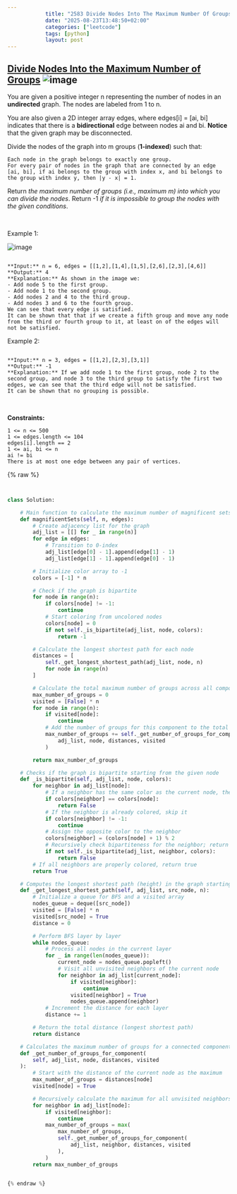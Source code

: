 ```yaml
---
            title: "2583 Divide Nodes Into The Maximum Number Of Groups"
            date: "2025-08-23T13:48:50+02:00"
            categories: ["leetcode"]
            tags: [python]
            layout: post
---
```

            
## [Divide Nodes Into the Maximum Number of Groups](https://leetcode.com/problems/divide-nodes-into-the-maximum-number-of-groups) ![image](https://img.shields.io/badge/Difficulty-Hard-red)

You are given a positive integer n representing the number of nodes in an **undirected** graph. The nodes are labeled from 1 to n.

You are also given a 2D integer array edges, where edges[i] = [ai, bi] indicates that there is a **bidirectional** edge between nodes ai and bi. **Notice** that the given graph may be disconnected.

Divide the nodes of the graph into m groups (**1-indexed**) such that:

	Each node in the graph belongs to exactly one group.
	For every pair of nodes in the graph that are connected by an edge [ai, bi], if ai belongs to the group with index x, and bi belongs to the group with index y, then |y - x| = 1.

Return *the maximum number of groups (i.e., maximum *m*) into which you can divide the nodes*. Return -1 *if it is impossible to group the nodes with the given conditions*.

 

Example 1:

![image](https://assets.leetcode.com/uploads/2022/10/13/example1.png)
```

**Input:** n = 6, edges = [[1,2],[1,4],[1,5],[2,6],[2,3],[4,6]]
**Output:** 4
**Explanation:** As shown in the image we:
- Add node 5 to the first group.
- Add node 1 to the second group.
- Add nodes 2 and 4 to the third group.
- Add nodes 3 and 6 to the fourth group.
We can see that every edge is satisfied.
It can be shown that that if we create a fifth group and move any node from the third or fourth group to it, at least on of the edges will not be satisfied.

```

Example 2:

```

**Input:** n = 3, edges = [[1,2],[2,3],[3,1]]
**Output:** -1
**Explanation:** If we add node 1 to the first group, node 2 to the second group, and node 3 to the third group to satisfy the first two edges, we can see that the third edge will not be satisfied.
It can be shown that no grouping is possible.

```

 

**Constraints:**

	1 <= n <= 500
	1 <= edges.length <= 104
	edges[i].length == 2
	1 <= ai, bi <= n
	ai != bi
	There is at most one edge between any pair of vertices.

{% raw %}


```python


class Solution:

    # Main function to calculate the maximum number of magnificent sets
    def magnificentSets(self, n, edges):
        # Create adjacency list for the graph
        adj_list = [[] for _ in range(n)]
        for edge in edges:
            # Transition to 0-index
            adj_list[edge[0] - 1].append(edge[1] - 1)
            adj_list[edge[1] - 1].append(edge[0] - 1)

        # Initialize color array to -1
        colors = [-1] * n

        # Check if the graph is bipartite
        for node in range(n):
            if colors[node] != -1:
                continue
            # Start coloring from uncolored nodes
            colors[node] = 0
            if not self._is_bipartite(adj_list, node, colors):
                return -1

        # Calculate the longest shortest path for each node
        distances = [
            self._get_longest_shortest_path(adj_list, node, n)
            for node in range(n)
        ]

        # Calculate the total maximum number of groups across all components
        max_number_of_groups = 0
        visited = [False] * n
        for node in range(n):
            if visited[node]:
                continue
            # Add the number of groups for this component to the total
            max_number_of_groups += self._get_number_of_groups_for_component(
                adj_list, node, distances, visited
            )

        return max_number_of_groups

    # Checks if the graph is bipartite starting from the given node
    def _is_bipartite(self, adj_list, node, colors):
        for neighbor in adj_list[node]:
            # If a neighbor has the same color as the current node, the graph is not bipartite
            if colors[neighbor] == colors[node]:
                return False
            # If the neighbor is already colored, skip it
            if colors[neighbor] != -1:
                continue
            # Assign the opposite color to the neighbor
            colors[neighbor] = (colors[node] + 1) % 2
            # Recursively check bipartiteness for the neighbor; return false if it fails
            if not self._is_bipartite(adj_list, neighbor, colors):
                return False
        # If all neighbors are properly colored, return true
        return True

    # Computes the longest shortest path (height) in the graph starting from the source node
    def _get_longest_shortest_path(self, adj_list, src_node, n):
        # Initialize a queue for BFS and a visited array
        nodes_queue = deque([src_node])
        visited = [False] * n
        visited[src_node] = True
        distance = 0

        # Perform BFS layer by layer
        while nodes_queue:
            # Process all nodes in the current layer
            for _ in range(len(nodes_queue)):
                current_node = nodes_queue.popleft()
                # Visit all unvisited neighbors of the current node
                for neighbor in adj_list[current_node]:
                    if visited[neighbor]:
                        continue
                    visited[neighbor] = True
                    nodes_queue.append(neighbor)
            # Increment the distance for each layer
            distance += 1

        # Return the total distance (longest shortest path)
        return distance

    # Calculates the maximum number of groups for a connected component
    def _get_number_of_groups_for_component(
        self, adj_list, node, distances, visited
    ):
        # Start with the distance of the current node as the maximum
        max_number_of_groups = distances[node]
        visited[node] = True

        # Recursively calculate the maximum for all unvisited neighbors
        for neighbor in adj_list[node]:
            if visited[neighbor]:
                continue
            max_number_of_groups = max(
                max_number_of_groups,
                self._get_number_of_groups_for_component(
                    adj_list, neighbor, distances, visited
                ),
            )
        return max_number_of_groups


{% endraw %}
```
